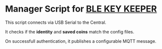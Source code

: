 # Manager Script for [BLE KEY KEEPER](https://github.com/maz3max/ble-coin)
This script connects via USB Serial to the Central.

It checks if the **identity** and **saved coins** match the config files.

On successfull authentication, it publishes a configurable MQTT message.
